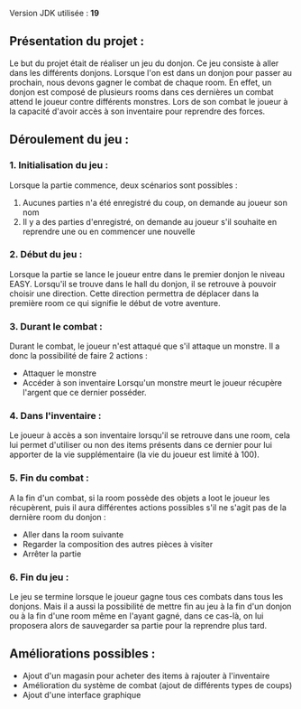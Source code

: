 Version JDK utilisée : **19**

## Présentation du projet :

Le but du projet était de réaliser un jeu du donjon. Ce jeu consiste à aller dans les différents donjons.
Lorsque l'on est dans un donjon pour passer au prochain, nous devons gagner le combat de chaque room. En effet,
un donjon est composé de plusieurs rooms dans ces dernières un combat attend le joueur contre différents monstres.
Lors de son combat le joueur à la capacité d'avoir accès à son inventaire pour reprendre des forces.

## Déroulement du jeu :
### 1. Initialisation du jeu :
Lorsque la partie commence, deux scénarios sont possibles :
1. Aucunes parties n'a été enregistré du coup, on demande au joueur son nom
2. Il y a des parties d'enregistré, on demande au joueur s'il souhaite en reprendre une ou en commencer une nouvelle

### 2. Début du jeu :
Lorsque la partie se lance le joueur entre dans le premier donjon le niveau EASY. Lorsqu'il se trouve dans le hall du
donjon, il se retrouve à pouvoir choisir une direction. Cette direction permettra de déplacer dans la première room
ce qui signifie le début de votre aventure. 

### 3. Durant le combat :
Durant le combat, le joueur n'est attaqué que s'il attaque un monstre. Il a donc la possibilité de faire 2 actions :
- Attaquer le monstre 
- Accéder à son inventaire
Lorsqu'un monstre meurt le joueur récupère l'argent que ce dernier posséder.

### 4. Dans l'inventaire :
Le joueur à accès a son inventaire lorsqu'il se retrouve dans une room, cela lui permet d'utiliser ou non des items 
présents dans ce dernier pour lui apporter de la vie supplémentaire (la vie du joueur est limité à 100).

### 5. Fin du combat :
A la fin d'un combat, si la room possède des objets a loot le joueur les récupèrent, puis il aura différentes actions 
possibles s'il ne s'agit pas de la dernière room du donjon :
- Aller dans la room suivante
- Regarder la composition des autres pièces à visiter
- Arrêter la partie

### 6. Fin du jeu :
Le jeu se termine lorsque le joueur gagne tous ces combats dans tous les donjons. Mais il a aussi la possibilité  de
mettre fin au jeu à la fin d'un donjon ou à la fin d'une room même en l'ayant gagné, dans ce cas-là, on lui proposera 
alors de sauvegarder sa partie pour la reprendre plus tard.

## Améliorations possibles :
- Ajout d'un magasin pour acheter des items à rajouter à l'inventaire
- Amélioration du système de combat (ajout de différents types de coups)
- Ajout d'une interface graphique



